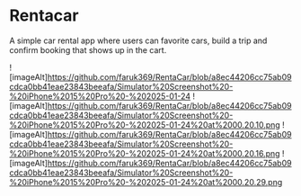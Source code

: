 # Rentacar
A simple car rental app where users can favorite cars, build a trip and confirm booking that shows up in the cart.

 ![imageAlt]https://github.com/faruk369/RentaCar/blob/a8ec44206cc75ab09cdca0bb41eae23843beeafa/Simulator%20Screenshot%20-%20iPhone%2015%20Pro%20-%202025-01-24
 ![imageAlt]https://github.com/faruk369/RentaCar/blob/a8ec44206cc75ab09cdca0bb41eae23843beeafa/Simulator%20Screenshot%20-%20iPhone%2015%20Pro%20-%202025-01-24%20at%2000.20.10.png 
 ![imageAlt]https://github.com/faruk369/RentaCar/blob/a8ec44206cc75ab09cdca0bb41eae23843beeafa/Simulator%20Screenshot%20-%20iPhone%2015%20Pro%20-%202025-01-24%20at%2000.20.16.png 
 ![imageAlt]https://github.com/faruk369/RentaCar/blob/a8ec44206cc75ab09cdca0bb41eae23843beeafa/Simulator%20Screenshot%20-%20iPhone%2015%20Pro%20-%202025-01-24%20at%2000.20.29.png
